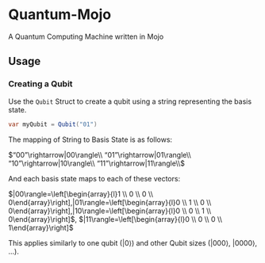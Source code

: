 # Quantum-Mojo
A Quantum Computing Machine written in Mojo

## Usage
### Creating a Qubit
Use the `Qubit` Struct to create a qubit using a string representing the basis state.
```cs
var myQubit = Qubit("01")
```
The mapping of String to Basis State is as follows:

$“00”\rightarrow|00\rangle\\
“01”\rightarrow|01\rangle\\
“10”\rightarrow|10\rangle\\
“11”\rightarrow|11\rangle\\$

And each basis state maps to each of these vectors:

$|00\rangle=\left[\begin{array}{l}1 \\ 0 \\ 0 \\ 0\end{array}\right],|01\rangle=\left[\begin{array}{l}0 \\ 1 \\ 0 \\ 0\end{array}\right],|10\rangle=\left[\begin{array}{l}0 \\ 0 \\ 1 \\ 0\end{array}\right]$, $|11\rangle=\left[\begin{array}{l}0 \\ 0 \\ 0 \\ 1\end{array}\right]$

This applies similarly to one qubit ($|0\rangle$) and other Qubit sizes ($|000\rangle$, $|0000\rangle$, ...).

